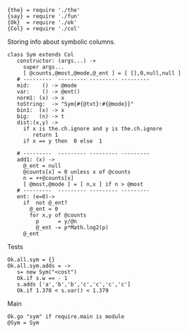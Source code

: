     {the} = require './the'
    {say} = require './fun'
    {Ok}  = require './ok'
    {Col} = require './col'

Storing info about symbolic  columns.

    class Sym extends Col
       constructor: (args...) ->
         super args...
         [ @counts,@most,@mode,@_ent ] = [ [],0,null,null ]
       # ---------  --------- --------- ---------
       mid:    () -> @mode
       var:    () -> @ent()
       norm1: (x) -> x
       toString:  -> "Sym{#{@txt}:#{@mode}}"
       bin1:  (x) -> x
       big:   (n) -> t
       dist:(x,y) ->
         if x is the.ch.ignore and y is the.ch.ignore
            return 1
         if x == y then  0 else  1

       # ---------  --------- --------- ---------
       add1: (x) ->
         @_ent = null
         @counts[x] = 0 unless x of @counts
         n = ++@counts[x]
         [ @most,@mode ] = [ n,x ] if n > @most
       # ---------  --------- --------- ---------
       ent: (e=0)->
         if  not @_ent?
           @_ent = 0
           for x,y of @counts
             p      = y/@n
             @_ent -= p*Math.log2(p)
         @_ent

Tests

    Ok.all.sym = {}
    Ok.all.sym.adds = ->
       s= new Sym("<cost")
       Ok.if s.w == - 1
       s.adds ['a','b','b','c','c','c','c']
       Ok.if 1.378 < s.var() < 1.379

Main

    Ok.go "sym" if require.main is module
    @Sym = Sym

